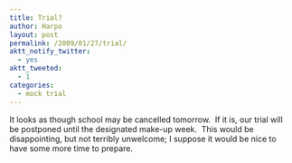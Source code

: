 ```yaml
---
title: Trial?
author: Harpo
layout: post
permalink: /2009/01/27/trial/
aktt_notify_twitter:
  - yes
aktt_tweeted:
  - 1
categories:
  - mock trial
---
```

It looks as though school may be cancelled tomorrow.  If it is, our trial will be postponed until the designated make-up week.  This would be disappointing, but not terribly unwelcome; I suppose it would be nice to have some more time to prepare.